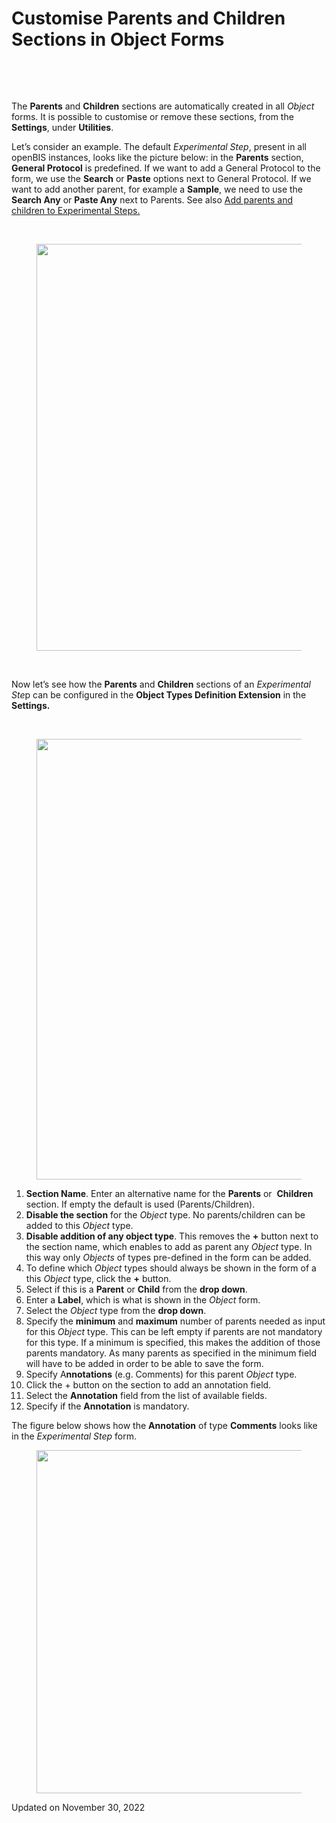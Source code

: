 Customise Parents and Children Sections in Object Forms
=======================================================

<a href="#" class="wedocs-print-article wedocs-hide-print wedocs-hide-mobile" title="Print this article"><em></em></a>

 

 

The **Parents** and **Children** sections are automatically created in
all *Object* forms. It is possible to customise or remove these
sections, from the **Settings**, under **Utilities**.

  
Let’s consider an example. The default *Experimental Step*, present in
all openBIS instances, looks like the picture below: in the **Parents**
section, **General Protocol** is predefined. If we want to add a General
Protocol to the form, we use the **Search** or **Paste** options next to
General Protocol. If we want to add another parent, for example a
**Sample**, we need to use the **Search Any** or **Paste Any** next to
Parents. See also [Add parents and children to Experimental
Steps.](https://openbis.ch/index.php/docs/user-documentation-20-10-3/lab-notebook/add-parents-and-children-to-experimental-steps/)

 

<figure>
<img src="https://openbis.ch/wp-content/uploads/2022/03/exp-step-parents-children-default.png" class="alignnone size-full wp-image-3096" sizes="(max-width: 898px) 100vw, 898px" srcset="https://openbis.ch/wp-content/uploads/2022/03/exp-step-parents-children-default.png 898w, https://openbis.ch/wp-content/uploads/2022/03/exp-step-parents-children-default-300x217.png 300w, https://openbis.ch/wp-content/uploads/2022/03/exp-step-parents-children-default-768x557.png 768w, https://openbis.ch/wp-content/uploads/2022/03/exp-step-parents-children-default-700x507.png 700w" width="898" height="651" alt="" />
</figure>

 

Now let’s see how the **Parents** and **Children** sections of an
*Experimental Ste*p can be configured in the **Object Types Definition
Extension** in the **Settings.**

 

<figure>
<img src="https://openbis.ch/wp-content/uploads/2020/02/Screenshot-2020-02-26-at-13.22.59-1024x705.png" class="alignnone wp-image-1721 size-large" sizes="(max-width: 1024px) 100vw, 1024px" srcset="https://openbis.ch/wp-content/uploads/2020/02/Screenshot-2020-02-26-at-13.22.59-1024x705.png 1024w, https://openbis.ch/wp-content/uploads/2020/02/Screenshot-2020-02-26-at-13.22.59-300x206.png 300w, https://openbis.ch/wp-content/uploads/2020/02/Screenshot-2020-02-26-at-13.22.59-768x529.png 768w, https://openbis.ch/wp-content/uploads/2020/02/Screenshot-2020-02-26-at-13.22.59-700x482.png 700w" width="1024" height="705" alt="" />
</figure>

1.  **Section Name**. Enter an alternative name for the **Parents** or 
    **Children** section. If empty the default is used
    (Parents/Children).
2.  **Disable the section** for the *Object* type. No parents/children
    can be added to this *Object* type.
3.  **Disable addition of any object type**. This removes the **+**
    button next to the section name, which enables to add as parent any
    *Object* type. In this way only *Objects* of types pre-defined in
    the form can be added.
4.  To define which *Object* types should always be shown in the form of
    a this *Object* type, click the **+** button.
5.  Select if this is a **Parent** or **Child** from the **drop down**.
6.  Enter a **Label**, which is what is shown in the *Object* form.
7.  Select the *Object* type from the **drop down**.
8.  Specify the **minimum** and **maximum** number of parents needed as
    input for this *Object* type. This can be left empty if parents are
    not mandatory for this type. If a minimum is specified, this makes
    the addition of those parents mandatory. As many parents as
    specified in the minimum field will have to be added in order to be
    able to save the form.
9.  Specify A**nnotations** (e.g. Comments) for this parent *Object*
    type.
10. Click the + button on the section to add an annotation field.
11. Select the **Annotation** field from the list of available fields.
12. Specify if the **Annotation** is mandatory.

  
The figure below shows how the **Annotation** of type **Comments** looks
like in the *Experimental Step* form.

<figure>
<img src="https://openbis.ch/wp-content/uploads/2022/03/comments-gneral-protocol-as-parent-1024x549.png" class="alignnone size-large wp-image-3097" sizes="(max-width: 1024px) 100vw, 1024px" srcset="https://openbis.ch/wp-content/uploads/2022/03/comments-gneral-protocol-as-parent-1024x549.png 1024w, https://openbis.ch/wp-content/uploads/2022/03/comments-gneral-protocol-as-parent-300x161.png 300w, https://openbis.ch/wp-content/uploads/2022/03/comments-gneral-protocol-as-parent-768x412.png 768w, https://openbis.ch/wp-content/uploads/2022/03/comments-gneral-protocol-as-parent-700x375.png 700w, https://openbis.ch/wp-content/uploads/2022/03/comments-gneral-protocol-as-parent.png 1555w" width="1024" height="549" alt="" />
</figure>

Updated on November 30, 2022
